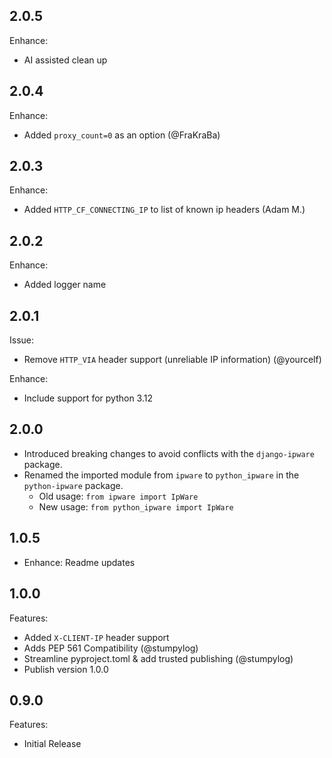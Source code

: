 ## 2.0.5

Enhance:
- AI assisted clean up

## 2.0.4

Enhance:
- Added `proxy_count=0` as an option (@FraKraBa)

## 2.0.3

Enhance:
- Added `HTTP_CF_CONNECTING_IP` to list of known ip headers (Adam M.)

## 2.0.2

Enhance:
- Added logger name

## 2.0.1

Issue:
- Remove `HTTP_VIA` header support (unreliable IP information) (@yourcelf)

Enhance:
- Include support for python 3.12

## 2.0.0

- Introduced breaking changes to avoid conflicts with the `django-ipware` package.
- Renamed the imported module from `ipware` to `python_ipware` in the `python-ipware` package.
  - Old usage: `from ipware import IpWare`
  - New usage: `from python_ipware import IpWare`

## 1.0.5

- Enhance: Readme updates

## 1.0.0

Features:

- Added `X-CLIENT-IP` header support
- Adds PEP 561 Compatibility (@stumpylog)
- Streamline pyproject.toml & add trusted publishing (@stumpylog)
- Publish version 1.0.0

## 0.9.0

Features:

- Initial Release
